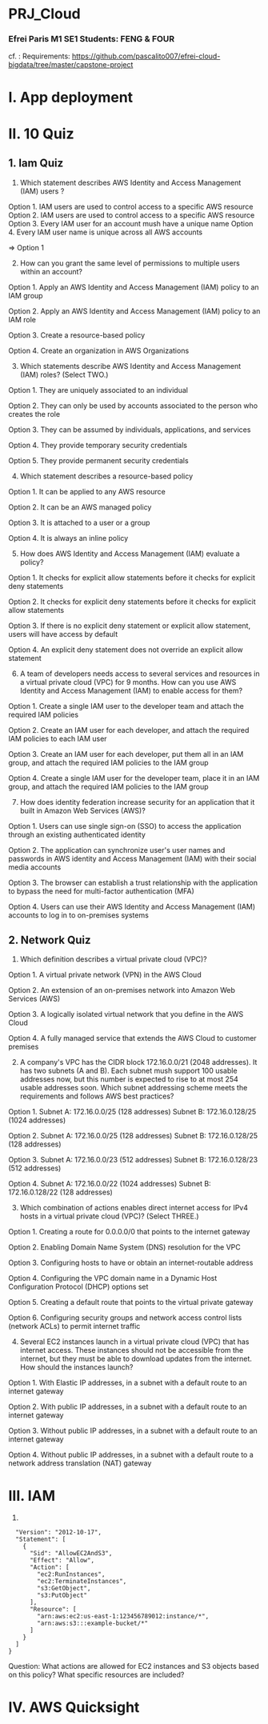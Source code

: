 # PRJ_Cloud
### Efrei Paris M1 SE1 Students: FENG & FOUR
cf. : Requirements: https://github.com/pascalito007/efrei-cloud-bigdata/tree/master/capstone-project

# I. App deployment




# II. 10 Quiz
## 1. Iam Quiz
1. Which statement describes AWS Identity and Access Management (IAM) users ?

Option 1. IAM users are used to control access to a specific AWS resource
Option 2. IAM users are used to control access to a specific AWS resource
Option 3. Every IAM user for an account mush have a unique name
Option 4. Every IAM user name is unique across all AWS accounts

=> Option 1 


2. How can you grant the same level of permissions to multiple users within an account?

Option 1. Apply an AWS Identity and Access Management (IAM) policy to an IAM group

Option 2. Apply an AWS Identity and Access Management (IAM) policy to an IAM role

Option 3. Create a resource-based policy

Option 4. Create an organization in AWS Organizations


3. Which statements describe AWS Identity and Access Management (IAM) roles? (Select TWO.)

Option 1. They are uniquely associated to an individual

Option 2. They can only be used by accounts associated to the person who creates the role

Option 3. They can be assumed by individuals, applications, and services

Option 4. They provide temporary security credentials

Option 5. They provide permanent security credentials


4. Which statement describes a resource-based policy

Option 1. It can be applied to any AWS resource

Option 2. It can be an AWS managed policy

Option 3. It is attached to a user or a group

Option 4. It is always an inline policy


5. How does AWS Identity and Access Management (IAM) evaluate a policy?

Option 1. It checks for explicit allow statements before it checks for explicit deny statements

Option 2. It checks for explicit deny statements before it checks for explicit allow statements

Option 3. If there is no explicit deny statement or explicit allow statement, users will have access by default

Option 4. An explicit deny statement does not override an explicit allow statement


6. A team of developers needs access to several services and resources in a virtual private cloud (VPC) for 9 months. How can you use AWS Identity and Access Management (IAM) to enable access for them?

Option 1. Create a single IAM user to the developer team and attach the required IAM policies

Option 2. Create an IAM user for each developer, and attach the required IAM policies to each IAM user

Option 3. Create an IAM user for each developer, put them all in an IAM group, and attach the required IAM policies to the IAM group

Option 4. Create a single IAM user for the developer team, place it in an IAM group, and attach the required IAM policies to the IAM group


7. How does identity federation increase security for an application that it built in Amazon Web Services (AWS)?

Option 1. Users can use single sign-on (SSO) to access the application through an existing authenticated identity

Option 2. The application can synchronize user's user names and passwords in AWS identity and Access Management (IAM) with their social media accounts

Option 3. The browser can establish a trust relationship with the application to bypass the need for multi-factor authentication (MFA)

Option 4. Users can use their AWS Identity and Access Management (IAM) accounts to log in to on-premises systems


## 2. Network Quiz
1. Which definition describes a virtual private cloud (VPC)?

Option 1. A virtual private network (VPN) in the AWS Cloud

Option 2. An extension of an on-premises network into Amazon Web Services (AWS)

Option 3. A logically isolated virtual network that you define in the AWS Cloud

Option 4. A fully managed service that extends the AWS Cloud to customer premises


2. A company's VPC has the CIDR block 172.16.0.0/21 (2048 addresses). It has two subnets (A and B). Each subnet mush support 100 usable addresses now, but this number is expected to rise to at most 254 usable addresses soon. Which subnet addressing scheme meets the requirements and follows AWS best practices?

Option 1. Subnet A: 172.16.0.0/25 (128 addresses) Subnet B: 172.16.0.128/25 (1024 addresses)

Option 2. Subnet A: 172.16.0.0/25 (128 addresses) Subnet B: 172.16.0.128/25 (128 addresses)

Option 3. Subnet A: 172.16.0.0/23 (512 addresses) Subnet B: 172.16.0.128/23 (512 addresses)

Option 4. Subnet A: 172.16.0.0/22 (1024 addresses) Subnet B: 172.16.0.128/22 (128 addresses)


3. Which combination of actions enables direct internet access for IPv4 hosts in a virtual private cloud (VPC)? (Select THREE.)

Option 1. Creating a route for 0.0.0.0/0 that points to the internet gateway

Option 2. Enabling Domain Name System (DNS) resolution for the VPC

Option 3. Configuring hosts to have or obtain an internet-routable address

Option 4. Configuring the VPC domain name in a Dynamic Host Configuration Protocol (DHCP) options set

Option 5. Creating a default route that points to the virtual private gateway

Option 6. Configuring security groups and network access control lists (network ACLs) to permit internet traffic


4. Several EC2 instances launch in a virtual private cloud (VPC) that has internet access. These instances should not be accessible from the internet, but they must be able to download updates from the internet. How should the instances launch?

Option 1. With Elastic IP addresses, in a subnet with a default route to an internet gateway

Option 2. With public IP addresses, in a subnet with a default route to an internet gateway

Option 3. Without public IP addresses, in a subnet with a default route to an internet gateway

Option 4. Without public IP addresses, in a subnet with a default route to a network address translation (NAT) gateway




# III. IAM
1. 
```{
  "Version": "2012-10-17",
  "Statement": [
    {
      "Sid": "AllowEC2AndS3",
      "Effect": "Allow",
      "Action": [
        "ec2:RunInstances",
        "ec2:TerminateInstances",
        "s3:GetObject",
        "s3:PutObject"
      ],
      "Resource": [
        "arn:aws:ec2:us-east-1:123456789012:instance/*",
        "arn:aws:s3:::example-bucket/*"
      ]
    }
  ]
}
```

Question: What actions are allowed for EC2 instances and S3 objects based on this policy? What specific resources are included?




# IV. AWS Quicksight


